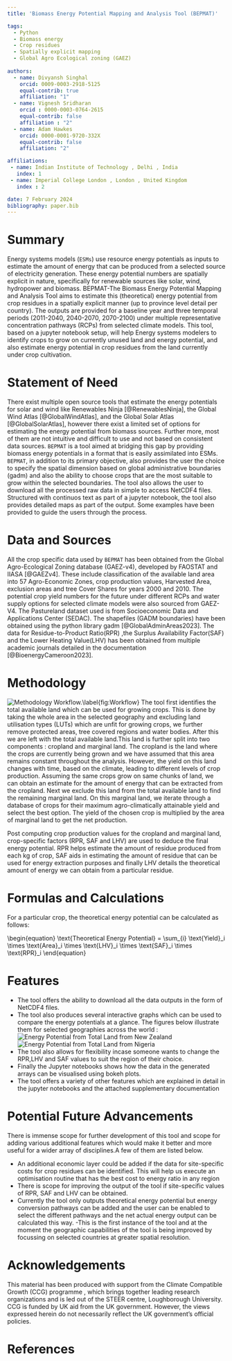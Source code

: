 ```yaml
---
title: 'Biomass Energy Potential Mapping and Analysis Tool (BEPMAT)'

tags:
  - Python
  - Biomass energy
  - Crop residues
  - Spatially explicit mapping
  - Global Agro Ecological zoning (GAEZ)
  
authors:
  - name: Divyansh Singhal
    orcid: 0009-0003-2918-5125
    equal-contrib: true
    affiliation: "1"
  - name: Vignesh Sridharan
    orcid : 0000-0003-0764-2615
    equal-contrib: false 
    affiliation : "2"
  - name: Adam Hawkes
    orcid: 0000-0001-9720-332X
    equal-contrib: false
    affiliation: "2"

affiliations:
 - name: Indian Institute of Technology , Delhi , India
   index: 1
 - name: Imperial College London , London , United Kingdom
   index : 2

date: 7 February 2024
bibliography: paper.bib
---
```


# Summary
Energy systems models (`ESMs`) use resource energy potentials as inputs to estimate the amount of energy that can be produced from a selected source of electricity generation. These energy potential numbers are spatially explicit in nature, specifically for renewable sources like solar, wind, hydropower and biomass. BEPMAT-The Biomass Energy Potential Mapping and Analysis Tool aims to estimate this (theoretical) energy potential from crop residues in a spatially explicit manner (up to province level detail per country). The outputs are provided for a baseline year and three temporal periods (2011-2040, 2040-2070, 2070-2100) under multiple representative concentration pathways (RCPs) from selected climate models. This tool, based on a jupyter notebook setup, will help Energy systems modelers to identify crops to grow on currently unused land and energy potential, and also estimate energy potential in crop residues from the land currently under crop cultivation. 

# Statement of Need 
There exist multiple open source tools that estimate the energy potentials for solar and wind like Renewables Ninja [@RenewablesNinja], the Global Wind Atlas [@GlobalWindAtlas], and the Global Solar Atlas [@GlobalSolarAtlas], however there exist a limited set of options for estimating the energy potential from biomass sources. Further more, most of them are not intuitive and difficult to use and not based on consistent data sources. `BEPMAT` is a tool aimed at bridging this gap by providing biomass energy potentials in a format that is easily assimilated into ESMs. `BEPMAT`, in addition to its primary objective, also provides the user the choice to specify the spatial dimension based on global administrative boundaries (gadm) and also the ability to choose crops that are the most suitable to grow within the selected boundaries. The tool also allows the user to download all the processed raw data in simple to access NetCDF4 files. Structured with continuos text as part of a jupyter notebook, the tool also provides detailed maps as part of the output. Some examples have been provided to guide the users through the process.

# Data and Sources
All the crop specific data used by `BEPMAT` has been obtained from the Global Agro-Ecological Zoning database (GAEZ-v4), developed by FAOSTAT and IIASA [@GAEZv4]. These include classification of the available land area into 57 Agro-Economic Zones, crop production values, Harvested Area, exclusion areas and tree Cover Shares for years 2000 and 2010. The potential crop yield numbers for the future under different RCPs and water supply options for selected climate models were also sourced from GAEZ-V4. The Pastureland dataset used is from Socioeconomic Data and Applications Center (SEDAC). The shapefiles (GADM boundaries) have been obtained using the python library gadm [@GlobalAdminAreas2023]. The data for Residue-to-Product Ratio(RPR) ,the Surplus Availability Factor(SAF) and the Lower Heating Value(LHV) has been obtained from multiple academic journals detailed in the documentation [@BioenergyCameroon2023].

# Methodology
![Methodology Workflow.\label{fig:Workflow}](graphviz.png)
The tool first identifies the total available land which can be used for growing crops. This is done by taking the whole area in the selected geography and excluding land utilisation types (LUTs) which are unfit for growing crops, we further remove protected areas, tree covered regions and water bodies. After this we are left with the total available land.This land is further split into two components : cropland and marginal land. The cropland is the land where the crops are currently being grown and we have assumed that this area remains constant throughout the analysis. However, the yield on this land changes with time, based on the climate, leading to different levels of crop production. Assuming the same crops grow on same chunks of land, we can obtain an estimate for the amount of energy that can be extracted from the cropland. Next we exclude this land from the total available land to find the remaining marginal land. On this marginal land, we iterate through a database of crops for their maximum agro-climatically attainable yield and select the best option. The yield of the chosen crop is multiplied by the area of marginal land to get the net production.

Post computing crop production values for the cropland and marginal land, crop-specific factors (RPR, SAF and LHV) are used to deduce the final energy potential. RPR helps estimate the amount of residue produced from each kg of crop,  SAF aids in estimating the amount of residue that can be used for energy extraction purposes and finally LHV details the theoretical amount of energy we can obtain from a particular residue.

# Formulas and Calculations

For a particular crop, the theoretical energy potential can be calculated as follows:

\begin{equation}
\text{Theoretical Energy Potential} = \sum_{i} \text{Yield}_i \times \text{Area}_i \times \text{LHV}_i \times \text{SAF}_i \times \text{RPR}_i
\end{equation}

# Features

- The tool offers the ability to download all the data outputs in the form of NetCDF4 files.
- The tool also produces several interactive graphs which can be used to compare the energy potentials at a glance. The figures below illustrate them for selected geographies across the world : 
![Energy Potential from Total Land from New Zealand](NewZealand.png)
![Energy Potential from Total Land from Nigeria](Nigeria.png)
- The tool also allows for flexibility incase someone wants to change the RPR,LHV and SAF values to suit the region of their choice.
- Finally the Jupyter notebooks shows how the data in the generated arrays can be visualised using bokeh plots.
- The tool offers a variety of other features which are explained in detail in the jupyter notebooks and the attached supplementary documentation

# Potential Future Advancements
There is immense scope for further development of this tool and scope for adding various additional features which would make it better and more useful for a wider array of disciplines.A few of them are listed below.

- An additional economic layer could be added if the data for site-specific costs for crop residues can be identified. This will help us execute an optimisation routine that has the best cost to energy ratio in any region   
- There is scope for improving the output of the tool if site-specific values of RPR, SAF and LHV can be obtained.
- Currently the tool only outputs theoretical energy potential but energy conversion pathways can be added and the user can be enabled to select the different pathways and the net actual energy output can be calculated this way. 
-This is the first instance of the tool and at the moment the geographic capabilities of the tool is being improved by focussing on selected countries at greater spatial resolution.
 
# Acknowledgements

This material has been produced with support from the Climate Compatible Growth (CCG) programme , which brings together leading research organizations and is led out of the STEER centre, Loughborough University. CCG is funded by UK aid from the UK government. However, the views expressed herein do not necessarily reflect the UK government’s official policies.

# References